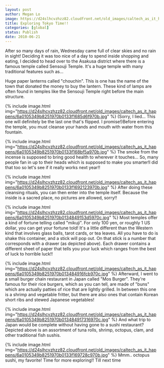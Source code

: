 ```yaml
---
layout: post
author: Megan Lo
image: https://d24slhcvzhzz82.cloudfront.net/old_images/caltech_as_it_happens/6a0105349b8251970b0134848fc0bf970c.jpg
title: Exploring Tokyo Time!!
categories: [global]
status: Publish
date: 2010-06-21
---
```


After so many days of rain, Wednesday came full of clear skies and no rain in sight! Deciding it was too nice of a day to spend inside shopping and eating, I decided to head over to the Asakusa district where there is a famous temple called Sensouji Temple. It's a huge temple with many traditional features such as...

Huge paper lanterns called "chouchin". This is one has the name of the town that donated the money to buy the lantern. These kind of lamps are often found in temples like the Sensouji Temple right before the main structure.


{% include image.html img="https://d24slhcvzhzz82.cloudfront.net/old_images/caltech_as_it_happens/6a0105349b8251970b0133f1685d6f970b.jpg" %}
(Sorry, I lied... This one will definitely be the last one that's flipped. I promise!)Before entering the temple, you must cleanse your hands and mouth with water from this fountain.


{% include image.html img="https://d24slhcvzhzz82.cloudfront.net/old_images/caltech_as_it_happens/6a0105349b8251970b0133f168bf5a970b.jpg" %}
The smoke from the incense is supposed to bring good health to wherever it touches... So, many people fan in up to their heads which is supposed to make you smarter!I did that too so let's see if it really works next year!!


{% include image.html img="https://d24slhcvzhzz82.cloudfront.net/old_images/caltech_as_it_happens/6a0105349b8251970b0133f1692123970b.jpg" %}
After doing these cleansing rituals, you can then enter into the temple itself. Because the inside is a sacred place, no pictures are allowed, sorry!!


{% include image.html img="https://d24slhcvzhzz82.cloudfront.net/old_images/caltech_as_it_happens/6a0105349b8251970b0134849153d5970c.jpg" %}
Most temples offer a kind of fortune telling called "mikuji". For only 100 yen, or roughly 1 US dollar, you can get your fortune told! It's a little different than the Western kind that involves glass balls, tarot cards, or tea leaves. All you have to do is shake this container, and a stick will pop out. On that stick is a number that corresponds with a drawer (as depicted above). Each drawer contains a different sheet of paper that tells you your luck which ranges from the best of luck to horrible luck!!


{% include image.html img="https://d24slhcvzhzz82.cloudfront.net/old_images/caltech_as_it_happens/6a0105349b8251970b013484916fcb970c.jpg" %}
Afterward, I went to a small burger chain restaurant in Japan called "Mos Burger". They're famous for their rice burgers, which as you can tell, are made of "buns" which are actually patties of rice that are lightly grilled. In between this one is a shrimp and vegetable fritter, but there are also ones that contain Korean short ribs and stewed Japanese vegetables!


{% include image.html img="https://d24slhcvzhzz82.cloudfront.net/old_images/caltech_as_it_happens/6a0105349b8251970b013484917316970c.jpg" %}
And what trip to Japan would be complete without having gone to a sushi restaurant? Depicted above is an assortment of tuna rolls, shrimp, octopus, clam, and other traditional fish sushis.


{% include image.html img="https://d24slhcvzhzz82.cloudfront.net/old_images/caltech_as_it_happens/6a0105349b8251970b0133f169728c970b.jpg" %}
Mmm.. octopus sushi, my favorite!
Time for more exploring!! Till next time

